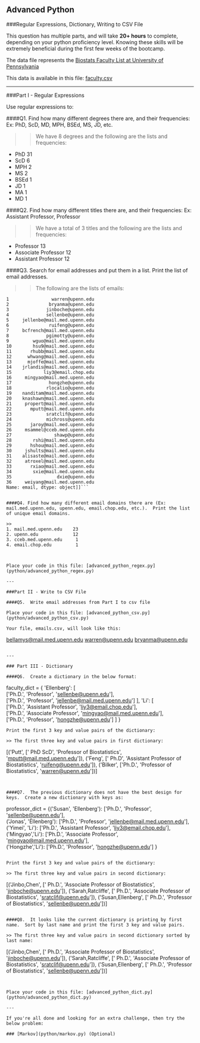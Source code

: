 ## Advanced Python    

###Regular Expressions, Dictionary, Writing to CSV File  

This question has multiple parts, and will take **20+ hours** to complete, depending on your python proficiency level.  Knowing these skills will be extremely beneficial during the first few weeks of the bootcamp.

The data file represents the [Biostats Faculty List at University of Pennsylvania](http://www.med.upenn.edu/cceb/biostat/faculty.shtml)

This data is available in this file:  [faculty.csv](python/faculty.csv)

--- 

###Part I - Regular Expressions  

Use regular expressions to:

####Q1. Find how many different degrees there are, and their frequencies: Ex:  PhD, ScD, MD, MPH, BSEd, MS, JD, etc.

>> We have 8 degrees and the following are the lists and frequencies:
  * PhD 31
  * ScD 6
  * MPH 2
  * MS 2
  * BSEd 1
  * JD 1
  * MA 1
  * MD 1


####Q2. Find how many different titles there are, and their frequencies:  Ex:  Assistant Professor, Professor

>> We have a total of 3 titles and the following are the lists and frequencies:
 * Professor 13
 * Associate Professor 12
 * Assistant Professor 12


####Q3. Search for email addresses and put them in a list.  Print the list of email addresses.

>> The following are the lists of emails: 
```[0     bellamys@mail.med.upenn.edu
1                warren@upenn.edu
2               bryanma@upenn.edu
3              jinboche@upenn.edu
4              sellenbe@upenn.edu
5     jellenbe@mail.med.upenn.edu
6               ruifeng@upenn.edu
7     bcfrench@mail.med.upenn.edu
8              pgimotty@upenn.edu
9         wguo@mail.med.upenn.edu
10        hsu9@mail.med.upenn.edu
11       rhubb@mail.med.upenn.edu
12      whwang@mail.med.upenn.edu
13      mjoffe@mail.med.upenn.edu
14    jrlandis@mail.med.upenn.edu
15            liy3@email.chop.edu
16     mingyao@mail.med.upenn.edu
17              hongzhe@upenn.edu
18             rlocalio@upenn.edu
19    nanditam@mail.med.upenn.edu
20    knashawn@mail.med.upenn.edu
21     propert@mail.med.upenn.edu
22       mputt@mail.med.upenn.edu
23             sratclif@upenn.edu
24             michross@upenn.edu
25       jaroy@mail.med.upenn.edu
26     msammel@cceb.med.upenn.edu
27                shawp@upenn.edu
28        rshi@mail.med.upenn.edu
29       hshou@mail.med.upenn.edu
30     jshults@mail.med.upenn.edu
31    alisaste@mail.med.upenn.edu
32     atroxel@mail.med.upenn.edu
33       rxiao@mail.med.upenn.edu
34        sxie@mail.med.upenn.edu
35                 dxie@upenn.edu
36     weiyang@mail.med.upenn.edu
Name: email, dtype: object]]```


####Q4. Find how many different email domains there are (Ex:  mail.med.upenn.edu, upenn.edu, email.chop.edu, etc.).  Print the list of unique email domains.

>> 
1. mail.med.upenn.edu    23
2. upenn.edu             12
3. cceb.med.upenn.edu     1
4. email.chop.edu         1



Place your code in this file: [advanced_python_regex.py](python/advanced_python_regex.py)

---

###Part II - Write to CSV File

####Q5.  Write email addresses from Part I to csv file

Place your code in this file: [advanced_python_csv.py](python/advanced_python_csv.py)

Your file, emails.csv, will look like this:
```
bellamys@mail.med.upenn.edu
warren@upenn.edu
bryanma@upenn.edu
```

---

### Part III - Dictionary

####Q6.  Create a dictionary in the below format:
```
faculty_dict = { 'Ellenberg': [\
              ['Ph.D.', 'Professor', 'sellenbe@upenn.edu'],\
              ['Ph.D.', 'Professor', 'jellenbe@mail.med.upenn.edu']
                            ],
              'Li': [\
              ['Ph.D.', 'Assistant Professor', 'liy3@email.chop.edu'],\
              ['Ph.D.', 'Associate Professor', 'mingyao@mail.med.upenn.edu'],\
              ['Ph.D.', 'Professor', 'hongzhe@upenn.edu']
                            ]
            }
```
Print the first 3 key and value pairs of the dictionary:

>> The first three key and value pairs in first dictionary:

```

[('Putt', [' PhD ScD', 'Professor of Biostatistics', 'mputt@mail.med.upenn.edu']), 
        ('Feng', [' Ph.D', 'Assistant Professor of Biostatistics', 'ruifeng@upenn.edu']),
        ('Bilker', ['Ph.D.', 'Professor of Biostatistics', 'warren@upenn.edu'])]

```


####Q7.  The previous dictionary does not have the best design for keys.  Create a new dictionary with keys as:

```
professor_dict = {('Susan', 'Ellenberg'): ['Ph.D.', 'Professor', 'sellenbe@upenn.edu'],\
                ('Jonas', 'Ellenberg'): ['Ph.D.', 'Professor', 'jellenbe@mail.med.upenn.edu'],\
                ('Yimei', 'Li'): ['Ph.D.', 'Assistant Professor', 'liy3@email.chop.edu'],\
                ('Mingyao','Li'): ['Ph.D.', 'Associate Professor', 'mingyao@mail.med.upenn.edu'],\
                ('Hongzhe','Li'): ['Ph.D.', 'Professor', 'hongzhe@upenn.edu']
            }
```

Print the first 3 key and value pairs of the dictionary:

>> The first three key and value pairs in second dictionary:
```
[('Jinbo,Chen', [' Ph.D.', 'Associate Professor of Biostatistics', 'jinboche@upenn.edu']),
          ('Sarah,Ratcliffe', [' Ph.D.', 'Associate Professor of Biostatistics', 'sratclif@upenn.edu']),
          ('Susan,Ellenberg', [' Ph.D.', 'Professor of Biostatistics', 'sellenbe@upenn.edu'])]
```

####Q8.  It looks like the current dictionary is printing by first name.  Sort by last name and print the first 3 key and value pairs.  

>> The first three key and value pairs in second dictionary sorted by last name:
```
[('Jinbo,Chen', [' Ph.D.', 'Associate Professor of Biostatistics', 'jinboche@upenn.edu']), ('Sarah,Ratcliffe', [' Ph.D.', 'Associate Professor of Biostatistics', 'sratclif@upenn.edu']), ('Susan,Ellenberg', [' Ph.D.', 'Professor of Biostatistics', 'sellenbe@upenn.edu'])]
```


Place your code in this file: [advanced_python_dict.py](python/advanced_python_dict.py)

--- 

If you're all done and looking for an extra challenge, then try the below problem:  

### [Markov](python/markov.py) (Optional)

